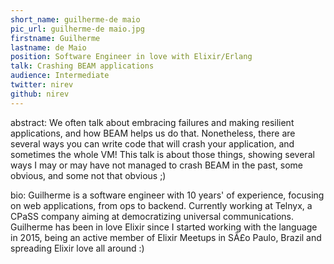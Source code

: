 ```yaml
---
short_name: guilherme-de maio
pic_url: guilherme-de maio.jpg
firstname: Guilherme
lastname: de Maio
position: Software Engineer in love with Elixir/Erlang
talk: Crashing BEAM applications
audience: Intermediate
twitter: nirev
github: nirev
---
```

abstract: We often talk about embracing failures and making resilient applications, and how BEAM helps us do that. Nonetheless, there are several ways you can write code that will crash your application, and sometimes the whole VM! This talk is about those things, showing several ways I may or may have not managed to crash BEAM in the past, some obvious, and some not that obvious ;)

bio: Guilherme is a software engineer with 10 years' of experience, focusing on web applications, from ops to backend. Currently working at Telnyx, a CPaSS company aiming at democratizing universal communications.
Guilherme has been in love Elixir since I started working with the language in 2015, being an active member of Elixir Meetups in SÃ£o Paulo, Brazil and spreading Elixir love all around :)
